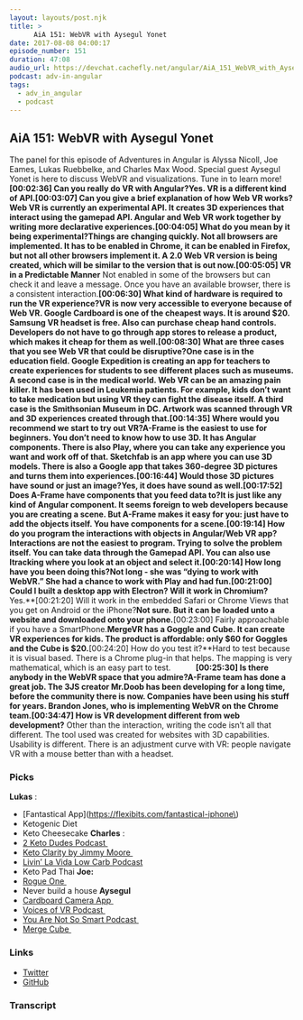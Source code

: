 ```yaml
---
layout: layouts/post.njk
title: >
      AiA 151: WebVR with Aysegul Yonet
date: 2017-08-08 04:00:17
episode_number: 151
duration: 47:08
audio_url: https://devchat.cachefly.net/angular/AiA_151_WebVR_with_Aysegul_Yonet.mp3
podcast: adv-in-angular
tags: 
  - adv_in_angular
  - podcast
---
```


## **AiA 151: WebVR with Aysegul Yonet**
The panel for this episode of Adventures in Angular is Alyssa Nicoll, Joe Eames, Lukas Ruebbelke, and Charles Max Wood. Special guest Aysegul Yonet is here to discuss WebVR and visualizations. Tune in to learn more!**[00:02:36] Can you really do VR with Angular?**Yes. VR is a different kind of API.**[00:03:07] Can you give a brief explanation of how Web VR works?**Web VR is currently an experimental API. It creates 3D experiences that interact using the gamepad API. Angular and Web VR work together by writing more declarative experiences.**[00:04:05] What do you mean by it being experimental?**Things are changing quickly. Not all browsers are implemented. It has to be enabled in Chrome, it can be enabled in Firefox, but not all other browsers implement it. A 2.0 Web VR version is being created, which will be similar to the version that is out now.**[00:05:05] VR in a Predictable Manner** Not enabled in some of the browsers but can check it and leave a message. Once you have an available browser, there is a consistent interaction.**[00:06:30] What kind of hardware is required to run the VR experience?**VR is now very accessible to everyone because of Web VR. Google Cardboard is one of the cheapest ways. It is around $20. Samsung VR headset is free. Also can purchase cheap hand controls. Developers do not have to go through app stores to release a product, which makes it cheap for them as well.**[00:08:30] What are three cases that you see Web VR that could be disruptive?**One case is in the education field. Google Expedition is creating an app for teachers to create experiences for students to see different places such as museums. A second case is in the medical world. Web VR can be an amazing pain killer. It has been used in Leukemia patients. For example, kids don’t want to take medication but using VR they can fight the disease itself. A third case is the Smithsonian Museum in DC. Artwork was scanned through VR and 3D experiences created through that.**[00:14:35] Where would you recommend we start to try out VR?**A-Frame is the easiest to use for beginners. You don’t need to know how to use 3D. It has Angular components. There is also Play, where you can take any experience you want and work off of that. Sketchfab is an app where you can use 3D models. There is also a Google app that takes 360-degree 3D pictures and turns them into experiences.**[00:16:44] Would those 3D pictures have sound or just an image?**Yes, it does have sound as well.**[00:17:52] Does A-Frame have components that you feed data to?**It is just like any kind of Angular component. It seems foreign to web developers because you are creating a scene. But A-Frame makes it easy for you: just have to add the objects itself. You have components for a scene.**[00:19:14] How do you program the interactions with objects in Angular/Web VR app?**Interactions are not the easiest to program. Trying to solve the problem itself. You can take data through the Gamepad API. You can also use Itracking where you look at an object and select it.**[00:20:14] How long have you been doing this?**Not long - she was “dying to work with WebVR.” She had a chance to work with Play and had fun.**[00:21:00] Could I built a desktop app with Electron? Will it work in Chromium?** Yes.**[00:21:20] Will it work in the embedded Safari or Chrome Views that you get on Android or the iPhone?**Not sure. But it can be loaded unto a website and downloaded onto your phone.**[00:23:00] Fairly approachable if you have a SmartPhone.**MergeVR has a Goggle and Cube. It can create VR experiences for kids. The product is affordable: only $60 for Goggles and the Cube is $20.**[00:24:20] How do you test it?**Hard to test because it is visual based. There is a Chrome plug-in that helps. The mapping is very mathematical, which is an easy part to test. **&nbsp;&nbsp;&nbsp;&nbsp;&nbsp;&nbsp;&nbsp;&nbsp;&nbsp;&nbsp;&nbsp;** **[00:25:30] Is there anybody in the WebVR space that you admire?**A-Frame team has done a great job. The 3JS creator Mr.Doob has been developing for a long time, before the community there is now. Companies have been using his stuff for years. Brandon Jones, who is implementing WebVR on the Chrome team.**[00:34:47] How is VR development different from web development?** Other than the interaction, writing the code isn’t all that different. The tool used was created for websites with 3D capabilities. Usability is different. There is an adjustment curve with VR: people navigate VR with a mouse better than with a headset.
### **Picks**
 **Lukas** :
- [Fantastical App](https://flexibits.com/fantastical-iphone\)
- Ketogenic Diet
- Keto Cheesecake
**Charles** :
- [2 Keto Dudes Podcast&nbsp;](http://www.2ketodudes.com)
- [Keto Clarity by Jimmy Moore&nbsp;](https://www.amazon.com/Keto-Clarity-Definitive-Benefits-Low-Carb/dp/1628600071)
- [Livin’ La Vida Low Carb Podcast](http://www.thelivinlowcarbshow.com/)
- Keto Pad Thai
**Joe:**
- [Rogue One&nbsp;](http://www.starwars.com/films/rogue-one)
- Never build a house
**Aysegul**
- [Cardboard Camera App&nbsp;](https://play.google.com/store/apps/details?id=com.google.vr.cyclops&hl=en)
- [Voices of VR Podcast&nbsp;](http://voicesofvr.com/)
- [You Are Not So Smart Podcast&nbsp;](https://youarenotsosmart.com/podcast/)
- [Merge Cube&nbsp;](https://mergevr.com/cube)

### **Links**

- [Twitter](https://twitter.com/AysSomething)
- [GitHub](https://github.com/Yonet)


### Transcript


